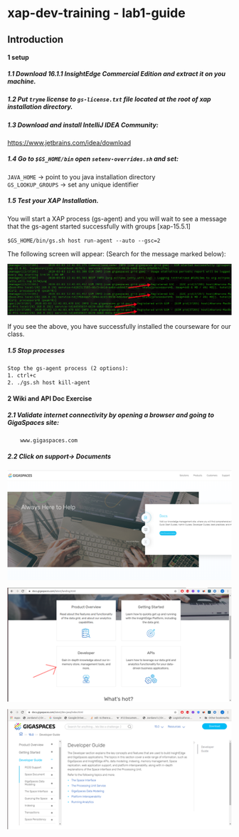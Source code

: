 # xap-dev-training - lab1-guide

## 	Introduction

#### 1 setup

##### 1.1 Download 16.1.1 InsightEdge Commercial Edition and extract it on you machine.
##### 1.2 Put `tryme` license to `gs-license.txt` file located at the root of xap installation directory.
##### 1.3 Download and install IntelliJ IDEA Community:
   https://www.jetbrains.com/idea/download
##### 1.4 Go to `$GS_HOME/bin` open `setenv-overrides.sh` and set: <br>
   `JAVA_HOME` -> point to you java installation directory <br>
   `GS_LOOKUP_GROUPS` -> set any unique identifier
   
##### 1.5 Test your XAP Installation. <br>
   You will start a XAP process (gs-agent) and you will wait to see a message that the gs-agent started successfully with groups [xap-15.5.1]
   
   `$GS_HOME/bin/gs.sh host run-agent --auto --gsc=2`
   
   The following screen will appear:
   (Search for the message marked below):
   
![Screenshot](./Pictures/Picture1.png)
   
   If you see the above, you have successfully installed the courseware for our class.
   
##### 1.5	Stop processes
    Stop the gs-agent process (2 options):
    1. ctrl+c
    2. ./gs.sh host kill-agent

#### 2	Wiki and API Doc Exercise  

##### 2.1 Validate internet connectivity by opening a browser and going to GigaSpaces site: 
        www.gigaspaces.com
##### 2.2 Click on support-> Documents

![Screenshot](./Pictures/Picture2.png)


![Screenshot](./Pictures/Picture3.png)        

![Screenshot](./Pictures/Picture4.png)     
   
   
